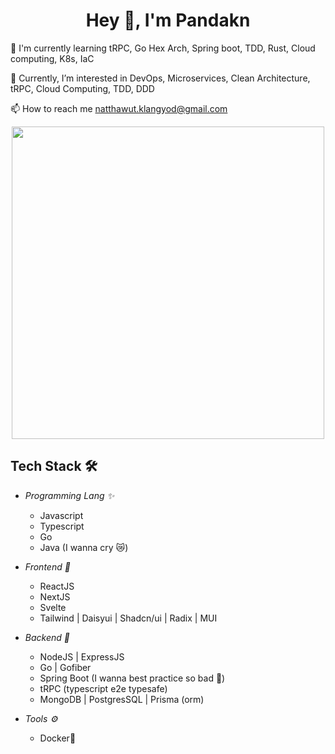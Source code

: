 <h1 align="center">Hey 👋, I'm Pandakn</h1>


🧠 I'm currently learning tRPC, Go Hex Arch, Spring boot, TDD, Rust, Cloud computing, K8s, IaC

👀 Currently, I’m interested in DevOps, Microservices, Clean Architecture, tRPC, Cloud Computing, TDD, DDD

📫 How to reach me natthawut.klangyod@gmail.com

<div id="header" align="center">
  <img src="https://media0.giphy.com/media/UPqYp2tj61XlBhlPbH/200w.webp?cid=ecf05e47oy3wm1xbkpjxa149swqbv0tvc4ar5xye2t0wp9z6&ep=v1_gifs_search&rid=200w.webp&ct=g" width="500"/>
</div>



## Tech Stack 🛠
	

 - *Programming Lang ✨*
	 - Javascript
	 - Typescript
	 - Go
 	- Java (I wanna cry 😿)

 - *Frontend 🎨*
	 - ReactJS
	 - NextJS
 	 - Svelte 
	 - Tailwind | Daisyui | Shadcn/ui | Radix | MUI
	 
 - *Backend 👀*
	 - NodeJS | ExpressJS
	 - Go | Gofiber
	 - Spring Boot (I wanna best practice so bad 🥲)
	 - tRPC (typescript e2e typesafe)
 	 - MongoDB | PostgresSQL | Prisma (orm)  

- *Tools ⚙️*
	 - Docker🐳

<div>
<!-- <img height="160em" src="https://github-readme-stats.vercel.app/api/top-langs/?username=pandakn&layout=compact&theme=dark" alt="pandakn" /> -->
<!-- <img height="160em" src="https://github-readme-stats.vercel.app/api?username=pandakn&show_icons=true&theme=dark&locale=en" alt="pandakn" /> -->
</div>

<!---
pandakn/pandakn is a ✨ special ✨ repository because its `README.md` (this file) appears on your GitHub profile.
You can click the Preview link to take a look at your changes.
--->


